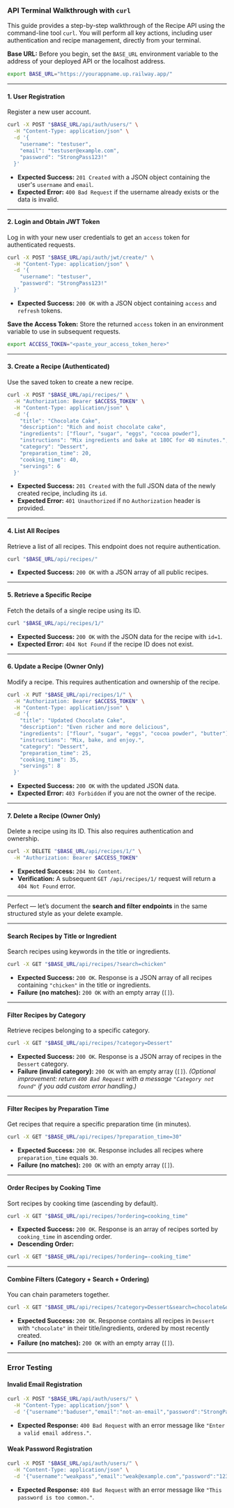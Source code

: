 ### **API Terminal Walkthrough with `curl`**

This guide provides a step-by-step walkthrough of the Recipe API using the command-line tool `curl`. You will perform all key actions, including user authentication and recipe management, directly from your terminal.

**Base URL:**
Before you begin, set the `BASE_URL` environment variable to the address of your deployed API or the localhost address.

```bash
export BASE_URL="https://yourappname.up.railway.app/"
```

-----

#### **1. User Registration**

Register a new user account.

```bash
curl -X POST "$BASE_URL/api/auth/users/" \
  -H "Content-Type: application/json" \
  -d '{
    "username": "testuser",
    "email": "testuser@example.com",
    "password": "StrongPass123!"
  }'
```

  * **Expected Success:** `201 Created` with a JSON object containing the user's `username` and `email`.
  * **Expected Error:** `400 Bad Request` if the username already exists or the data is invalid.

-----

#### **2. Login and Obtain JWT Token**

Log in with your new user credentials to get an `access` token for authenticated requests.

```bash
curl -X POST "$BASE_URL/api/auth/jwt/create/" \
  -H "Content-Type: application/json" \
  -d '{
    "username": "testuser",
    "password": "StrongPass123!"
  }'
```

  * **Expected Success:** `200 OK` with a JSON object containing `access` and `refresh` tokens.

**Save the Access Token:**
Store the returned `access` token in an environment variable to use in subsequent requests.

```bash
export ACCESS_TOKEN="<paste_your_access_token_here>"
```

-----

#### **3. Create a Recipe (Authenticated)**

Use the saved token to create a new recipe.

```bash
curl -X POST "$BASE_URL/api/recipes/" \
  -H "Authorization: Bearer $ACCESS_TOKEN" \
  -H "Content-Type: application/json" \
  -d '{
    "title": "Chocolate Cake",
    "description": "Rich and moist chocolate cake",
    "ingredients": ["flour", "sugar", "eggs", "cocoa powder"],
    "instructions": "Mix ingredients and bake at 180C for 40 minutes.",
    "category": "Dessert",
    "preparation_time": 20,
    "cooking_time": 40,
    "servings": 6
  }'
```

  * **Expected Success:** `201 Created` with the full JSON data of the newly created recipe, including its `id`.
  * **Expected Error:** `401 Unauthorized` if no `Authorization` header is provided.

-----

#### **4. List All Recipes**

Retrieve a list of all recipes. This endpoint does not require authentication.

```bash
curl "$BASE_URL/api/recipes/"
```

  * **Expected Success:** `200 OK` with a JSON array of all public recipes.

-----

#### **5. Retrieve a Specific Recipe**

Fetch the details of a single recipe using its ID.

```bash
curl "$BASE_URL/api/recipes/1/"
```

  * **Expected Success:** `200 OK` with the JSON data for the recipe with `id=1`.
  * **Expected Error:** `404 Not Found` if the recipe ID does not exist.

-----

#### **6. Update a Recipe (Owner Only)**

Modify a recipe. This requires authentication and ownership of the recipe.

```bash
curl -X PUT "$BASE_URL/api/recipes/1/" \
  -H "Authorization: Bearer $ACCESS_TOKEN" \
  -H "Content-Type: application/json" \
  -d '{
    "title": "Updated Chocolate Cake",
    "description": "Even richer and more delicious",
    "ingredients": ["flour", "sugar", "eggs", "cocoa powder", "butter"],
    "instructions": "Mix, bake, and enjoy.",
    "category": "Dessert",
    "preparation_time": 25,
    "cooking_time": 35,
    "servings": 8
  }'
```

  * **Expected Success:** `200 OK` with the updated JSON data.
  * **Expected Error:** `403 Forbidden` if you are not the owner of the recipe.

-----

#### **7. Delete a Recipe (Owner Only)**

Delete a recipe using its ID. This also requires authentication and ownership.

```bash
curl -X DELETE "$BASE_URL/api/recipes/1/" \
  -H "Authorization: Bearer $ACCESS_TOKEN"
```

  * **Expected Success:** `204 No Content`.
  * **Verification:** A subsequent `GET /api/recipes/1/` request will return a `404 Not Found` error.

-----

Perfect — let’s document the **search and filter endpoints** in the same structured style as your delete example.

----

#### **Search Recipes by Title or Ingredient**

Search recipes using keywords in the title or ingredients.

```bash
curl -X GET "$BASE_URL/api/recipes/?search=chicken"
```

* **Expected Success:** `200 OK`.
  Response is a JSON array of all recipes containing `"chicken"` in the title or ingredients.
* **Failure (no matches):** `200 OK` with an empty array (`[]`).

----

#### **Filter Recipes by Category**

Retrieve recipes belonging to a specific category.

```bash
curl -X GET "$BASE_URL/api/recipes/?category=Dessert"
```

* **Expected Success:** `200 OK`.
  Response is a JSON array of recipes in the `Dessert` category.
* **Failure (invalid category):** `200 OK` with an empty array (`[]`).
  *(Optional improvement: return `400 Bad Request` with a message `"Category not found"` if you add custom error handling.)*

----

#### **Filter Recipes by Preparation Time**

Get recipes that require a specific preparation time (in minutes).

```bash
curl -X GET "$BASE_URL/api/recipes/?preparation_time=30"
```

* **Expected Success:** `200 OK`.
  Response includes all recipes where `preparation_time` equals `30`.
* **Failure (no matches):** `200 OK` with an empty array (`[]`).

----

#### **Order Recipes by Cooking Time**

Sort recipes by cooking time (ascending by default).

```bash
curl -X GET "$BASE_URL/api/recipes/?ordering=cooking_time"
```

* **Expected Success:** `200 OK`.
  Response is an array of recipes sorted by `cooking_time` in ascending order.
* **Descending Order:**

```bash
curl -X GET "$BASE_URL/api/recipes/?ordering=-cooking_time"
```

----

#### **Combine Filters (Category + Search + Ordering)**

You can chain parameters together.

```bash
curl -X GET "$BASE_URL/api/recipes/?category=Dessert&search=chocolate&ordering=-created_at"
```

* **Expected Success:** `200 OK`.
  Response contains all recipes in `Dessert` with `"chocolate"` in their title/ingredients, ordered by most recently created.
* **Failure (no matches):** `200 OK` with an empty array (`[]`).

----


### **Error Testing**

#### **Invalid Email Registration**

```bash
curl -X POST "$BASE_URL/api/auth/users/" \
  -H "Content-Type: application/json" \
  -d '{"username":"baduser","email":"not-an-email","password":"StrongPass123!"}'
```

  * **Expected Response:** `400 Bad Request` with an error message like `"Enter a valid email address."`.

#### **Weak Password Registration**

```bash
curl -X POST "$BASE_URL/api/auth/users/" \
  -H "Content-Type: application/json" \
  -d '{"username":"weakpass","email":"weak@example.com","password":"123456"}'
```

  * **Expected Response:** `400 Bad Request` with an error message like `"This password is too common."`.
